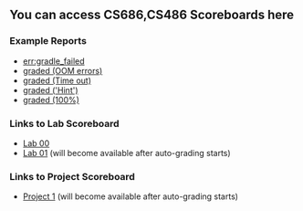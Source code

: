## You can access CS686,CS486 Scoreboards here

### Example Reports
 - [err:gradle_failed](01FAIL.html)
 - [graded (OOM errors)](02OOM.html)
 - [graded (Time out)](03TLE.html)
 - [graded ('Hint')](04HINT.html)
 - [graded (100%)](05DONE.html)


### Links to Lab Scoreboard

- [Lab 00](lab00-status.html)
- [Lab 01](lab01-status.html) (will become available after auto-grading starts)

### Links to Project Scoreboard
- [Project 1](proj1-status.html) (will become available after auto-grading starts)
